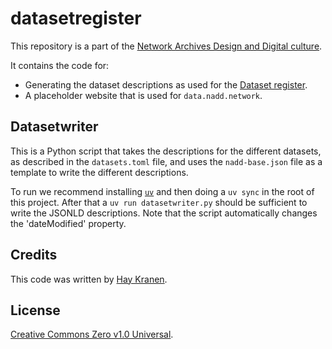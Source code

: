 # datasetregister
This repository is a part of the [Network Archives Design and Digital culture](https://nadd.network/).

It contains the code for:
* Generating the dataset descriptions as used for the [Dataset register](https://datasetregister.netwerkdigitaalerfgoed.nl/).
* A placeholder website that is used for `data.nadd.network`.

## Datasetwriter
This is a Python script that takes the descriptions for the different datasets, as described in the `datasets.toml` file, and uses the `nadd-base.json` file as a template to write the different descriptions.

To run we recommend installing [`uv`](https://docs.astral.sh/uv/) and then doing a `uv sync` in the root of this project. After that a `uv run datasetwriter.py` should be sufficient to write the JSONLD descriptions. Note that the script automatically changes the 'dateModified' property.

## Credits
This code was written by [Hay Kranen](https://www.haykranen.nl/).

## License
[Creative Commons Zero v1.0 Universal](https://creativecommons.org/publicdomain/zero/1.0/).